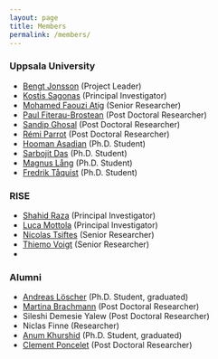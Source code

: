 ```yaml
---
layout: page
title: Members
permalink: /members/
---
```


### Uppsala University

- [Bengt Jonsson][BengtJonssonHomepage] (Project Leader)
- [Kostis Sagonas][KostisSagonasHomepage] (Principal Investigator)
- [Mohamed Faouzi Atig][AtigHomepage] (Senior Researcher)
- [Paul Fiterau-Brostean][PaulFiterauHomepage] (Post Doctoral Researcher)
- [Sandip Ghosal][SandipGhosalHomepage] (Post Doctoral Researcher)
- [Rémi Parrot][RemiParrotHomepage] (Post Doctoral Researcher)
- [Hooman Asadian][HoomanAsadianHomepage] (Ph.D. Student)
- [Sarbojit Das][SarbojitDasHomepage] (Ph.D. Student)
- [Magnus Lång][MagnusLangHomepage] (Ph.D. Student)
- [Fredrik Tåquist][FredrikTaquistHomepage] (Ph.D. Student)

### RISE

- [Shahid Raza][ShahidRazaHomepage] (Principal Investigator)
- [Luca Mottola][LucaMottolaHomepage] (Principal Investigator) 
- [Nicolas Tsiftes][NicolasTsiftesHomepage] (Senior Researcher) 
- [Thiemo Voigt][ThiemoVoigtHomepage] (Senior Researcher) 
- [Chetna Singhal]: [ChetnaSinghalHomepage] (Post Doctoral Researcher)

### Alumni
- [Andreas Löscher][AndreasLöscherScholar] (Ph.D. Student, graduated)
- [Martina Brachmann][MartinaBrachmannHomepage] (Post Doctoral Researcher)
- Sileshi Demesie Yalew (Post Doctoral Researcher)
- Niclas Finne (Researcher)
- [Anum Khurshid][AnumKhurshidHomepage] (Ph.D. Student, graduated)
- [Clement Poncelet][ClementPonceletHomepage] (Post Doctoral Researcher)

[BengtJonssonHomepage]: http://user.it.uu.se/~bengt/
[KostisSagonasHomepage]: http://user.it.uu.se/~kostis/
[AtigHomepage]: https://www.it.uu.se/katalog/mohat117/atig
[PaulFiterauHomepage]: http://www.it.uu.se/katalog/paufi492
[SandipGhosalHomepage]: https://www.it.uu.se/katalog/sangh443
[RemiParrotHomepage]: https://www.it.uu.se/katalog/rempa665
[ClementPonceletHomepage]: http://www.it.uu.se/katalog/clepo169
[HoomanAsadianHomepage]: http://www.it.uu.se/katalog/hooas351
[SarbojitDasHomepage]: http://www.it.uu.se/katalog/sarda436
[MagnusLangHomepage]: http://www.it.uu.se/katalog/magla262
[FredrikTaquistHomepage]: http://www.it.uu.se/katalog/freta296
[AndreasLöscherScholar]: https://scholar.google.com/citations?user=E4LXtaEAAAAJ
[ShahidRazaHomepage]: https://www.ri.se/shahid-raza
[LucaMottolaHomepage]: https://www.ri.se/luca-mottola
[NicolasTsiftesHomepage]: https://www.ri.se/nicolas-tsiftes
[ThiemoVoigtHomepage]: https://www.ri.se/en/person/thiemo-voigt
[MartinaBrachmannHomepage]: https://martinabr.github.io/
[ChetnaSinghalHomepage]: https://www.ri.se/en/person/chetna-singhal
[AnumKhurshidHomepage]: https://www.ri.se/anum-khurshid
